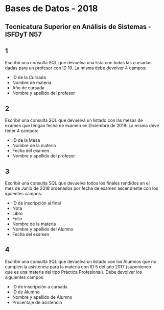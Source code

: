 # Bases de Datos - 2018

## Tecnicatura Superior en Análisis de Sistemas - ISFDyT N57

## 1

Escribir una consulta SQL que devuelva una lista con todas las cursadas dadas para un profesor con ID 10. La misma debe devolver 4 campos:

* ID de la Cursada
* Nombre de materia
* Año de cursada
* Nombre y apellido del profesor

## 2

Escribir una consulta SQL que devuelva un listado con las mesas de examen que tengan fecha de examen en Diciembre de 2018. La misma deve tener 4 campos:

* ID de la Mesa
* Nombre de la materia
* Fecha del examen
* Nombre y apellido del profesor

 ## 3

Escribir una consulta SQL que devuelva todos los finales rendidos en el mes de Junio de 2018 ordenados por fecha de examen ascendiente con los iguientes campos:

* ID de inscripción al final
* Nota
* Libro
* Folio
* Nombre de la materia
* Nombre y apellido del Alumno
* Fecha del examen

## 4

Escribir una consulta SQL que devuelva un listado con los Alumnos que no cumplen la asistencia para la materia con ID 5 del año 2017 (suponiendo que es una materia del tipo Práctica Profesional). Debe devolver los siguientes campos:

* ID de inscripción a cursada
* ID de Alumno
* Nombre y apellido de Alumno
* Procentaje de asistencia